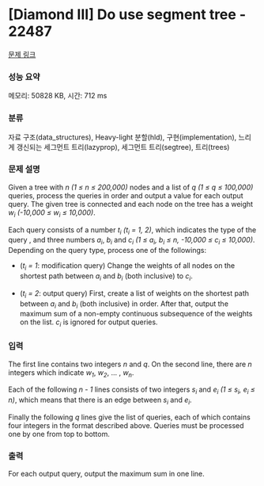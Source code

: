 # [Diamond III] Do use segment tree - 22487 

[문제 링크](https://www.acmicpc.net/problem/22487) 

### 성능 요약

메모리: 50828 KB, 시간: 712 ms

### 분류

자료 구조(data_structures), Heavy-light 분할(hld), 구현(implementation), 느리게 갱신되는 세그먼트 트리(lazyprop), 세그먼트 트리(segtree), 트리(trees)

### 문제 설명

<p>Given a tree with <var>n</var> <var>(1 ≤ n ≤ 200,000)</var> nodes and a list of <var>q</var> <var>(1 ≤ q ≤ 100,000)</var> queries, process the queries in order and output a value for each output query. The given tree is connected and each node on the tree has a weight <var>w<sub>i</sub></var> <var>(-10,000 ≤ w<sub>i</sub> ≤ 10,000)</var>.</p>

<p>Each query consists of a number <var>t<sub>i</sub></var> <var>(t<sub>i</sub> = 1, 2)</var>, which indicates the type of the query , and three numbers <var>a<sub>i</sub></var>, <var>b<sub>i</sub></var> and <var>c<sub>i</sub></var> <var>(1 ≤ a<sub>i</sub>, b<sub>i</sub> ≤ n, -10,000 ≤ c<sub>i</sub> ≤ 10,000)</var>. Depending on the query type, process one of the followings:</p>

<ul>
	<li>
	<p>(<var>t<sub>i</sub> = 1</var>: modification query) Change the weights of all nodes on the shortest path between <var>a<sub>i</sub></var> and <var>b<sub>i</sub></var> (both inclusive) to <var>c<sub>i</sub></var>.</p>
	</li>
	<li>
	<p>(<var>t<sub>i</sub> = 2</var>: output query) First, create a list of weights on the shortest path between <var>a<sub>i</sub></var> and <var>b<sub>i</sub></var> (both inclusive) in order. After that, output the maximum sum of a non-empty continuous subsequence of the weights on the list. <var>c<sub>i</sub></var> is ignored for output queries.</p>
	</li>
</ul>

### 입력 

 <p>The first line contains two integers <var>n</var> and <var>q</var>. On the second line, there are <var>n</var> integers which indicate <var>w<sub>1</sub></var>, <var>w<sub>2</sub></var>, ... , <var>w<sub>n</sub></var>.</p>

<p>Each of the following <var>n - 1</var> lines consists of two integers <var>s<sub>i</sub></var> and <var>e<sub>i</sub></var> <var>(1 ≤ s<sub>i</sub>, e<sub>i</sub> ≤ n)</var>, which means that there is an edge between <var>s<sub>i</sub></var> and <var>e<sub>i</sub></var>.</p>

<p>Finally the following <var>q</var> lines give the list of queries, each of which contains four integers in the format described above. Queries must be processed one by one from top to bottom.</p>

### 출력 

 <p>For each output query, output the maximum sum in one line.</p>

